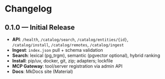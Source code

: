 # Changelog

## 0.1.0 — Initial Release

- **API**: `/health`, `/catalog/search`, `/catalog/entities/{id}`, `/catalog/install`, `/catalog/remotes`, `/catalog/ingest`
- **Ingest**: `index.json` pull + schema validation
- **Search**: lexical (pg_trgm), semantic (pgvector optional), hybrid ranking
- **Install**: pip/uv, docker, git, zip; adapters; lockfile
- **MCP Gateway**: tool/server registration via admin API
- **Docs**: MkDocs site (Material)
